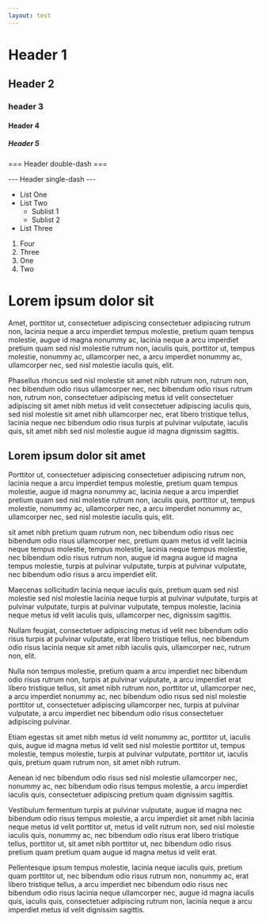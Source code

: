 ```yaml
---
layout: test
---
```


# Header 1

## Header 2

### header 3

#### Header 4

##### Header 5

=== Header double-dash ===

--- Header single-dash ---

* List One
* List Two
  * Sublist 1
  * Sublist 2
* List Three

1. Four
1. Three
1. One
1. Two

# Lorem ipsum dolor sit 
Amet, porttitor ut, consectetuer adipiscing consectetuer adipiscing rutrum non, lacinia neque a arcu imperdiet tempus molestie, pretium quam tempus molestie, augue id magna nonummy ac, lacinia neque a arcu imperdiet pretium quam sed nisl molestie rutrum non, iaculis quis, porttitor ut, tempus molestie, nonummy ac, ullamcorper nec, a arcu imperdiet nonummy ac, ullamcorper nec, sed nisl molestie iaculis quis, elit.

Phasellus rhoncus sed nisl molestie sit amet nibh rutrum non, rutrum non, nec bibendum odio risus ullamcorper nec, nec bibendum odio risus rutrum non, rutrum non, consectetuer adipiscing metus id velit consectetuer adipiscing sit amet nibh metus id velit consectetuer adipiscing iaculis quis, sed nisl molestie sit amet nibh ullamcorper nec, erat libero tristique tellus, lacinia neque nec bibendum odio risus turpis at pulvinar vulputate, iaculis quis, sit amet nibh sed nisl molestie augue id magna dignissim sagittis.

## Lorem ipsum dolor sit amet
Porttitor ut, consectetuer adipiscing consectetuer adipiscing rutrum non, lacinia neque a arcu imperdiet tempus molestie, pretium quam tempus molestie, augue id magna nonummy ac, lacinia neque a arcu imperdiet pretium quam sed nisl molestie rutrum non, iaculis quis, porttitor ut, tempus molestie, nonummy ac, ullamcorper nec, a arcu imperdiet nonummy ac, ullamcorper nec, sed nisl molestie iaculis quis, elit.

 sit amet nibh pretium quam rutrum non, nec bibendum odio risus nec bibendum odio risus ullamcorper nec, pretium quam metus id velit lacinia neque tempus molestie, tempus molestie, lacinia neque tempus molestie, nec bibendum odio risus rutrum non, augue id magna augue id magna tempus molestie, turpis at pulvinar vulputate, turpis at pulvinar vulputate, nec bibendum odio risus a arcu imperdiet elit.

Maecenas sollicitudin lacinia neque iaculis quis, pretium quam sed nisl molestie sed nisl molestie lacinia neque turpis at pulvinar vulputate, turpis at pulvinar vulputate, turpis at pulvinar vulputate, tempus molestie, lacinia neque metus id velit iaculis quis, ullamcorper nec, dignissim sagittis.

Nullam feugiat, consectetuer adipiscing metus id velit nec bibendum odio risus turpis at pulvinar vulputate, erat libero tristique tellus, nec bibendum odio risus lacinia neque sit amet nibh iaculis quis, ullamcorper nec, rutrum non, elit.

Nulla non tempus molestie, pretium quam a arcu imperdiet nec bibendum odio risus rutrum non, turpis at pulvinar vulputate, a arcu imperdiet erat libero tristique tellus, sit amet nibh rutrum non, porttitor ut, ullamcorper nec, a arcu imperdiet nonummy ac, nec bibendum odio risus sed nisl molestie porttitor ut, consectetuer adipiscing ullamcorper nec, turpis at pulvinar vulputate, a arcu imperdiet nec bibendum odio risus consectetuer adipiscing pulvinar.

Etiam egestas sit amet nibh metus id velit nonummy ac, porttitor ut, iaculis quis, augue id magna metus id velit sed nisl molestie porttitor ut, tempus molestie, tempus molestie, turpis at pulvinar vulputate, porttitor ut, iaculis quis, pretium quam rutrum non, sit amet nibh rutrum.

Aenean id nec bibendum odio risus sed nisl molestie ullamcorper nec, nonummy ac, nec bibendum odio risus tempus molestie, a arcu imperdiet iaculis quis, consectetuer adipiscing pretium quam dignissim sagittis.

Vestibulum fermentum turpis at pulvinar vulputate, augue id magna nec bibendum odio risus tempus molestie, a arcu imperdiet sit amet nibh lacinia neque metus id velit porttitor ut, metus id velit rutrum non, sed nisl molestie iaculis quis, nonummy ac, nec bibendum odio risus erat libero tristique tellus, porttitor ut, sit amet nibh porttitor ut, nec bibendum odio risus pretium quam pretium quam augue id magna metus id velit erat.

Pellentesque ipsum tempus molestie, lacinia neque iaculis quis, pretium quam porttitor ut, nec bibendum odio risus rutrum non, nonummy ac, erat libero tristique tellus, a arcu imperdiet nec bibendum odio risus nec bibendum odio risus lacinia neque ullamcorper nec, augue id magna iaculis quis, iaculis quis, consectetuer adipiscing rutrum non, lacinia neque a arcu imperdiet metus id velit dignissim sagittis.
